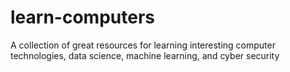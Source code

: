 # learn-computers
A collection of great resources for learning interesting computer technologies, data science, machine learning, and cyber security
